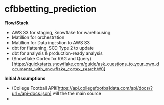 # cfbbetting_prediction

**Flow/Stack**
- AWS S3 for staging, Snowflake for warehousing
- Matillion for orchestration
- Matillion for Data ingestion to AWS S3 
- dbt for flattening, SCD Type 2 to update
- dbt for analysis & production-ready analysis
- (Snowflake Cortex for RAG and Query)[https://quickstarts.snowflake.com/guide/ask_questions_to_your_own_documents_with_snowflake_cortex_search/#0]

**Initial Assumptions**
- (College Football API)[https://api.collegefootballdata.com/api/docs/?url=/api-docs.json] will the the main source
- 
